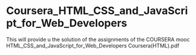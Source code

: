 # Coursera_HTML_CSS_and_JavaScript_for_Web_Developers
This will provide u the solution of the assignments of the COURSERA mooc HTML_CSS_and_JavaScript_for_Web_Developers
Coursera(HTML).pdf
